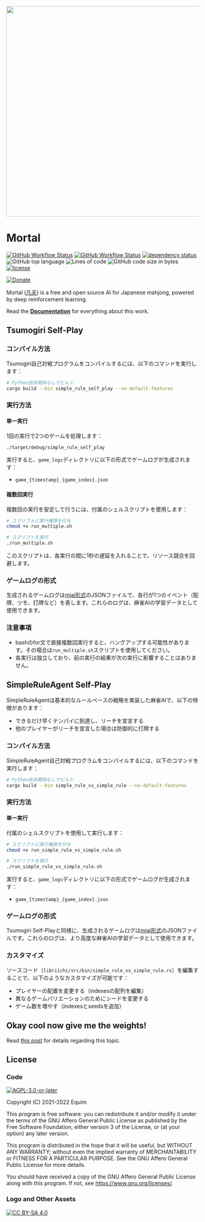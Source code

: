 <p align="center">
  <img src="https://github.com/Equim-chan/Mortal/raw/main/docs/src/assets/logo.png" width="550" />
</p>

# Mortal
[![GitHub Workflow Status](https://img.shields.io/github/actions/workflow/status/Equim-chan/Mortal/libriichi.yml?branch=main)](https://github.com/Equim-chan/Mortal/actions/workflows/libriichi.yml)
[![GitHub Workflow Status](https://img.shields.io/github/actions/workflow/status/Equim-chan/Mortal/docs.yml?branch=main&label=docs)](https://mortal.ekyu.moe)
[![dependency status](https://deps.rs/repo/github/Equim-chan/Mortal/status.svg)](https://deps.rs/repo/github/Equim-chan/Mortal)
![GitHub top language](https://img.shields.io/github/languages/top/Equim-chan/Mortal)
![Lines of code](https://www.aschey.tech/tokei/github/Equim-chan/Mortal)
![GitHub code size in bytes](https://img.shields.io/github/languages/code-size/Equim-chan/Mortal)
[![license](https://img.shields.io/github/license/Equim-chan/Mortal)](https://github.com/Equim-chan/Mortal/blob/main/LICENSE)

[![Donate](https://img.shields.io/badge/Donate-%E2%9D%A4%EF%B8%8F-blue?style=social)](https://mortal.ekyu.moe/donate.html)

Mortal ([凡夫](https://www.mdbg.net/chinese/dictionary?wdqb=%E5%87%A1%E5%A4%AB)) is a free and open source AI for Japanese mahjong, powered by deep reinforcement learning.

Read the [**Documentation**](https://mortal.ekyu.moe) for everything about this work.

## Tsumogiri Self-Play

### コンパイル方法

Tsumogiri自己対戦プログラムをコンパイルするには、以下のコマンドを実行します：

```bash
# Python依存関係なしでビルド
cargo build --bin simple_rule_self_play --no-default-features
```

### 実行方法

#### 単一実行

1回の実行で2つのゲームを処理します：

```bash
./target/debug/simple_rule_self_play
```

実行すると、`game_logs`ディレクトリに以下の形式でゲームログが生成されます：
- `game_{timestamp}_{game_index}.json`

#### 複数回実行

複数回の実行を安定して行うには、付属のシェルスクリプトを使用します：

```bash
# スクリプトに実行権限を付与
chmod +x run_multiple.sh

# スクリプトを実行
./run_multiple.sh
```

このスクリプトは、各実行の間に1秒の遅延を入れることで、リソース競合を回避します。

### ゲームログの形式

生成されるゲームログは[mjai形式](https://github.com/mjx-project/mjx/blob/master/docs/mjai.md)のJSONファイルで、各行が1つのイベント（配牌、ツモ、打牌など）を表します。これらのログは、麻雀AIの学習データとして使用できます。

### 注意事項

- bashのfor文で直接複数回実行すると、ハングアップする可能性があります。その場合は`run_multiple.sh`スクリプトを使用してください。
- 各実行は独立しており、前の実行の結果が次の実行に影響することはありません。

## SimpleRuleAgent Self-Play

SimpleRuleAgentは基本的なルールベースの戦略を実装した麻雀AIで、以下の特徴があります：
- できるだけ早くテンパイに到達し、リーチを宣言する
- 他のプレイヤーがリーチを宣言した場合は防御的に打牌する

### コンパイル方法

SimpleRuleAgent自己対戦プログラムをコンパイルするには、以下のコマンドを実行します：

```bash
# Python依存関係なしでビルド
cargo build --bin simple_rule_vs_simple_rule --no-default-features
```

### 実行方法

#### 単一実行

付属のシェルスクリプトを使用して実行します：

```bash
# スクリプトに実行権限を付与
chmod +x run_simple_rule_vs_simple_rule.sh

# スクリプトを実行
./run_simple_rule_vs_simple_rule.sh
```

実行すると、`game_logs`ディレクトリに以下の形式でゲームログが生成されます：
- `game_{timestamp}_{game_index}.json`

### ゲームログの形式

Tsumogiri Self-Playと同様に、生成されるゲームログは[mjai形式](https://github.com/mjx-project/mjx/blob/master/docs/mjai.md)のJSONファイルです。これらのログは、より高度な麻雀AIの学習データとして使用できます。

### カスタマイズ

ソースコード（`libriichi/src/bin/simple_rule_vs_simple_rule.rs`）を編集することで、以下のようなカスタマイズが可能です：

- プレイヤーの配置を変更する（indexesの配列を編集）
- 異なるゲームバリエーションのためにシードを変更する
- ゲーム数を増やす（indexesとseedsを追加）

## Okay cool now give me the weights!
Read [this post](https://gist.github.com/Equim-chan/cf3f01735d5d98f1e7be02e94b288c56) for details regarding this topic.

## License
### Code
[![AGPL-3.0-or-later](https://github.com/Equim-chan/Mortal/raw/main/docs/src/assets/agpl.png)](https://github.com/Equim-chan/Mortal/blob/main/LICENSE)

Copyright (C) 2021-2022 Equim

This program is free software: you can redistribute it and/or modify it under the terms of the GNU Affero General Public License as published by the Free Software Foundation, either version 3 of the License, or (at your option) any later version.

This program is distributed in the hope that it will be useful, but WITHOUT ANY WARRANTY; without even the implied warranty of MERCHANTABILITY or FITNESS FOR A PARTICULAR PURPOSE. See the GNU Affero General Public License for more details.

You should have received a copy of the GNU Affero General Public License along with this program. If not, see <https://www.gnu.org/licenses/>.

### Logo and Other Assets
[![CC BY-SA 4.0](https://github.com/Equim-chan/Mortal/raw/main/docs/src/assets/by-sa.png)](https://creativecommons.org/licenses/by-sa/4.0/)
